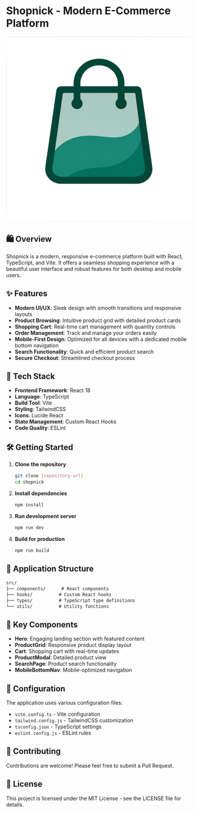# Shopnick - Modern E-Commerce Platform

![Shopnick Logo](./public/assets/Shopnick.png)

## 🛍️ Overview

Shopnick is a modern, responsive e-commerce platform built with React, TypeScript, and Vite. It offers a seamless shopping experience with a beautiful user interface and robust features for both desktop and mobile users.

## ✨ Features

- **Modern UI/UX**: Sleek design with smooth transitions and responsive layouts
- **Product Browsing**: Intuitive product grid with detailed product cards
- **Shopping Cart**: Real-time cart management with quantity controls
- **Order Management**: Track and manage your orders easily
- **Mobile-First Design**: Optimized for all devices with a dedicated mobile bottom navigation
- **Search Functionality**: Quick and efficient product search
- **Secure Checkout**: Streamlined checkout process

## 🚀 Tech Stack

- **Frontend Framework**: React 18
- **Language**: TypeScript
- **Build Tool**: Vite
- **Styling**: TailwindCSS
- **Icons**: Lucide React
- **State Management**: Custom React Hooks
- **Code Quality**: ESLint

## 🛠️ Getting Started

1. **Clone the repository**
   ```bash
   git clone [repository-url]
   cd shopnick
   ```

2. **Install dependencies**
   ```bash
   npm install
   ```

3. **Run development server**
   ```bash
   npm run dev
   ```

4. **Build for production**
   ```bash
   npm run build
   ```

## 📱 Application Structure

```
src/
├── components/      # React components
├── hooks/          # Custom React hooks
├── types/          # TypeScript type definitions
└── utils/          # Utility functions
```

## 🎯 Key Components

- **Hero**: Engaging landing section with featured content
- **ProductGrid**: Responsive product display layout
- **Cart**: Shopping cart with real-time updates
- **ProductModal**: Detailed product view
- **SearchPage**: Product search functionality
- **MobileBottomNav**: Mobile-optimized navigation

## 🔧 Configuration

The application uses various configuration files:
- `vite.config.ts` - Vite configuration
- `tailwind.config.js` - TailwindCSS customization
- `tsconfig.json` - TypeScript settings
- `eslint.config.js` - ESLint rules

## 🤝 Contributing

Contributions are welcome! Please feel free to submit a Pull Request.

## 📄 License

This project is licensed under the MIT License - see the LICENSE file for details.
